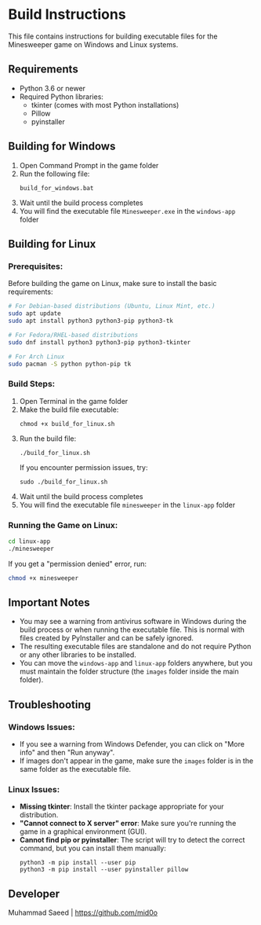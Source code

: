 # Build Instructions

This file contains instructions for building executable files for the Minesweeper game on Windows and Linux systems.

## Requirements

- Python 3.6 or newer
- Required Python libraries:
  - tkinter (comes with most Python installations)
  - Pillow
  - pyinstaller

## Building for Windows

1. Open Command Prompt in the game folder
2. Run the following file:
   ```
   build_for_windows.bat
   ```
3. Wait until the build process completes
4. You will find the executable file `Minesweeper.exe` in the `windows-app` folder

## Building for Linux

### Prerequisites:

Before building the game on Linux, make sure to install the basic requirements:

```bash
# For Debian-based distributions (Ubuntu, Linux Mint, etc.)
sudo apt update
sudo apt install python3 python3-pip python3-tk

# For Fedora/RHEL-based distributions
sudo dnf install python3 python3-pip python3-tkinter

# For Arch Linux
sudo pacman -S python python-pip tk
```

### Build Steps:

1. Open Terminal in the game folder
2. Make the build file executable:
   ```
   chmod +x build_for_linux.sh
   ```
3. Run the build file:
   ```
   ./build_for_linux.sh
   ```
   If you encounter permission issues, try:
   ```
   sudo ./build_for_linux.sh
   ```
4. Wait until the build process completes
5. You will find the executable file `minesweeper` in the `linux-app` folder

### Running the Game on Linux:

```bash
cd linux-app
./minesweeper
```

If you get a "permission denied" error, run:
```bash
chmod +x minesweeper
```

## Important Notes

- You may see a warning from antivirus software in Windows during the build process or when running the executable file. This is normal with files created by PyInstaller and can be safely ignored.
- The resulting executable files are standalone and do not require Python or any other libraries to be installed.
- You can move the `windows-app` and `linux-app` folders anywhere, but you must maintain the folder structure (the `images` folder inside the main folder).

## Troubleshooting

### Windows Issues:

- If you see a warning from Windows Defender, you can click on "More info" and then "Run anyway".
- If images don't appear in the game, make sure the `images` folder is in the same folder as the executable file.

### Linux Issues:

- **Missing tkinter**: Install the tkinter package appropriate for your distribution.
- **"Cannot connect to X server" error**: Make sure you're running the game in a graphical environment (GUI).
- **Cannot find pip or pyinstaller**: The script will try to detect the correct command, but you can install them manually:
  ```
  python3 -m pip install --user pip
  python3 -m pip install --user pyinstaller pillow
  ```

## Developer

Muhammad Saeed | https://github.com/mid0o 